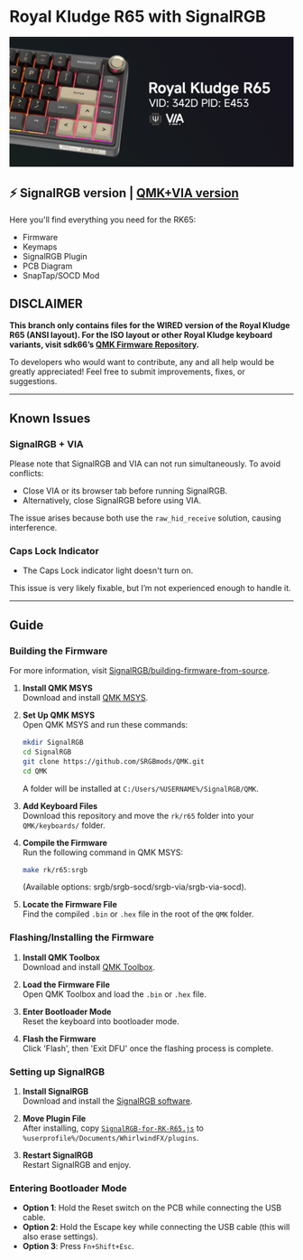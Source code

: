 # Royal Kludge R65 with SignalRGB

![Royal Kludge R65 Keyboard](r65.png)

**⚡ SignalRGB version | [QMK+VIA version](https://github.com/irfanjmdn/r65/tree/master)**
---

Here you'll find everything you need for the RK65:

- Firmware
- Keymaps
- SignalRGB Plugin
- PCB Diagram
- SnapTap/SOCD Mod

## DISCLAIMER

**This branch only contains files for the WIRED version of the Royal Kludge R65 (ANSI layout). For the ISO layout or other Royal Kludge keyboard variants, visit sdk66’s [QMK Firmware Repository](https://github.com/hangshengkeji/qmk_firmware/tree/master/keyboards/rk).**

To developers who would want to contribute, any and all help would be greatly appreciated! Feel free to submit improvements, fixes, or suggestions.

---

## Known Issues

### SignalRGB + VIA

Please note that SignalRGB and VIA can not run simultaneously. To avoid conflicts:

- Close VIA or its browser tab before running SignalRGB.
- Alternatively, close SignalRGB before using VIA.

The issue arises because both use the `raw_hid_receive` solution, causing interference.

### Caps Lock Indicator

- The Caps Lock indicator light doesn't turn on. 

This issue is very likely fixable, but I’m not experienced enough to handle it.

---
## Guide

### Building the Firmware
For more information, visit [SignalRGB/building-firmware-from-source](https://docs.signalrgb.com/qmk/building-firmware-from-source).

1. **Install QMK MSYS**  
   Download and install [QMK MSYS](https://msys.qmk.fm).

2. **Set Up QMK MSYS**  
   Open QMK MSYS and run these commands:  
   ```bash
   mkdir SignalRGB
   cd SignalRGB
   git clone https://github.com/SRGBmods/QMK.git
   cd QMK
   ```
   A folder will be installed at `C:/Users/%USERNAME%/SignalRGB/QMK`.

3. **Add Keyboard Files**  
   Download this repository and move the `rk/r65` folder into your `QMK/keyboards/` folder.

4. **Compile the Firmware**  
   Run the following command in QMK MSYS:  
   ```bash
   make rk/r65:srgb
   ```  
   (Available options: srgb/srgb-socd/srgb-via/srgb-via-socd).

5. **Locate the Firmware File**  
   Find the compiled `.bin` or `.hex` file in the root of the `QMK` folder.

### Flashing/Installing the Firmware

1. **Install QMK Toolbox**  
   Download and install [QMK Toolbox](https://github.com/qmk/qmk_toolbox/releases).

2. **Load the Firmware File**  
   Open QMK Toolbox and load the `.bin` or `.hex` file.

3. **Enter Bootloader Mode**  
   Reset the keyboard into bootloader mode.

4. **Flash the Firmware**  
   Click 'Flash', then 'Exit DFU' once the flashing process is complete.

### Setting up SignalRGB

1. **Install SignalRGB**  
   Download and install the [SignalRGB software](https://signalrgb.com/download/).

2. **Move Plugin File**  
   After installing, copy [`SignalRGB-for-RK-R65.js`](SignalRGB%20for%20RK%20R65.js) to `%userprofile%/Documents/WhirlwindFX/plugins`.

3. **Restart SignalRGB**  
   Restart SignalRGB and enjoy.

### Entering Bootloader Mode

- **Option 1**: Hold the Reset switch on the PCB while connecting the USB cable.
- **Option 2**: Hold the Escape key while connecting the USB cable (this will also erase settings).
- **Option 3**: Press `Fn+Shift+Esc`.

